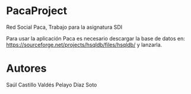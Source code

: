# PacaProject
Red Social Paca, Trabajo para la asignatura SDI

Para usar la aplicación Paca es necesario descargar la base de datos en: https://sourceforge.net/projects/hsqldb/files/hsqldb/
y lanzarla. 


# Autores

Saúl Castillo Valdés
Pelayo Díaz Soto
